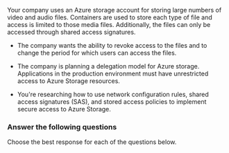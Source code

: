 Your company uses an Azure storage account for storing large numbers of video and audio files. Containers are used to store each type of file and access is limited to those media files. Additionally, the files can only be accessed through shared access signatures.

- The company wants the ability to revoke access to the files and to change the period for which users can access the files.

- The company is planning a delegation model for Azure storage. Applications in the production environment must have unrestricted access to Azure Storage resources.

- You're researching how to use network configuration rules, shared access signatures (SAS), and stored access policies to implement secure access to Azure Storage.

### Answer the following questions

Choose the best response for each of the questions below. 